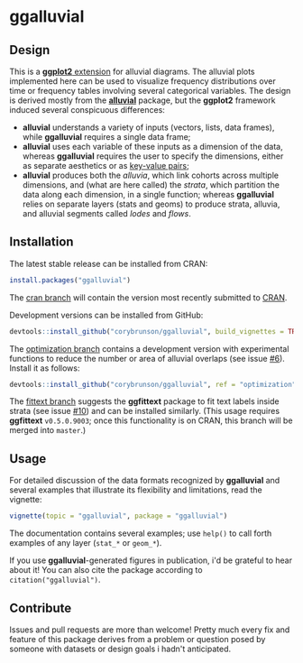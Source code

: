 # ggalluvial

## Design

This is a [**ggplot2** extension](http://www.ggplot2-exts.org/) for alluvial diagrams. The alluvial plots implemented here can be used to visualize frequency distributions over time or frequency tables involving several categorical variables. The design is derived mostly from the [**alluvial**](https://github.com/mbojan/alluvial) package, but the **ggplot2** framework induced several conspicuous differences:

- **alluvial** understands a variety of inputs (vectors, lists, data frames), while **ggalluvial** requires a single data frame;
- **alluvial** uses each variable of these inputs as a dimension of the data, whereas **ggalluvial** requires the user to specify the dimensions, either as separate aesthetics or as [key-value pairs](http://tidyr.tidyverse.org/);
- **alluvial** produces both the *alluvia*, which link cohorts across multiple dimensions, and (what are here called) the *strata*, which partition the data along each dimension, in a single function; whereas **ggalluvial** relies on separate layers (stats and geoms) to produce strata, alluvia, and alluvial segments called *lodes* and *flows*.

## Installation

The latest stable release can be installed from CRAN:
```r
install.packages("ggalluvial")
```

The [cran branch](https://github.com/corybrunson/ggalluvial/tree/cran) will contain the version most recently submitted to [CRAN](https://cran.r-project.org/package=ggalluvial).

Development versions can be installed from GitHub:
```r
devtools::install_github("corybrunson/ggalluvial", build_vignettes = TRUE)
```
The
[optimization branch](https://github.com/corybrunson/ggalluvial/tree/optimization) contains a development version with experimental functions to reduce the number or area of alluvial overlaps (see issue [#6](/../../issues/6)). Install it as follows:
```r
devtools::install_github("corybrunson/ggalluvial", ref = "optimization")
```
The [fittext branch](https://github.com/corybrunson/ggalluvial/tree/fittext) suggests the **ggfittext** package to fit text labels inside strata (see issue [#10](/../../issues/10)) and can be installed similarly. (This usage requires **ggfittext** `v0.5.0.9003`; once this functionality is on CRAN, this branch will be merged into `master`.)

## Usage

For detailed discussion of the data formats recognized by **ggalluvial** and several examples that illustrate its flexibility and limitations, read the vignette:

```r
vignette(topic = "ggalluvial", package = "ggalluvial")
```

The documentation contains several examples; use `help()` to call forth examples of any layer (`stat_*` or `geom_*`).

If you use **ggalluvial**-generated figures in publication, i'd be grateful to hear about it! You can also cite the package according to `citation("ggalluvial")`.

## Contribute

Issues and pull requests are more than welcome! Pretty much every fix and feature of this package derives from a problem or question posed by someone with datasets or design goals i hadn't anticipated.
